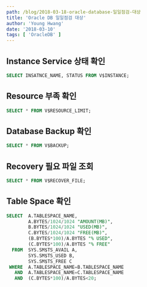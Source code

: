 ```yaml
---
path: /blog/2018-03-18-oracle-database-일일점검-대상
title: 'Oracle DB 일일점검 대상'
author: 'Young Hwang'
date: '2018-03-10'
tags: [ 'OracleDB' ]
---
```


## Instance Service 상태 확인

```sql
SELECT INSATNCE_NAME, STATUS FROM V$INSTANCE;
```

## Resource 부족 확인

```sql
SELECT * FROM V$RESOURCE_LIMIT;
```

## Database Backup 확인

```sql
SELECT * FROM V$BACKUP;
```

## Recovery 필요 파일 조회

```sql
SELECT * FROM V$RECOVER_FILE;
```

## Table Space 확인

```sql
SELECT  A.TABLESPACE_NAME,
        A.BYTES/1024/1024 "AMOUNT(MB)",
        B.BYTES/1024/1024 "USED(MB)",
        C.BYTES/1024/1024 "FREE(MB)",
        (B.BYTES*100)/A.BYTES "% USED",
        (C.BYTES*100)/A.BYTES "% FREE"
  FROM  SYS.SM$TS_AVAIL A,
        SYS.SM$TS_USED B,
        SYS.SM$TS_FREE C
 WHERE  A.TABLESPACE_NAME=B.TABLESPACE_NAME
   AND  A.TABLESPACE_NAME=C.TABLESPACE_NAME
   AND  (C.BYTES*100)/A.BYTES<20;
```
